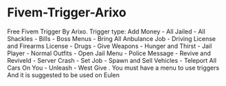 # Fivem-Trigger-Arixo
Free Fivem Trigger By Arixo. Trigger type: Add Money - All Jailed - All Shackles - Bills - Boss Menus - Bring All Anbulance Job - Driving License and Firearms License - Drugs - Give Weapons - Hunger and Thirst - Jail Player - Normal Outfits - Open Jail Menu - Police Message - Revive and ReviveId - Server Crash - Set Job - Spawn and Sell Vehicles - Teleport All Cars On You - Unleash - West Give .
You must have a menu to use triggers And it is suggested to be used on Eulen
